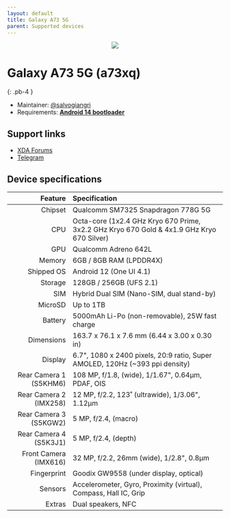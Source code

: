 ```yaml
---
layout: default
title: Galaxy A73 5G
parent: Supported devices
---
```


<p align="center">
  <img loading="lazy" src="/assets/images/a73.webp"/>
</p>

# Galaxy A73 5G (a73xq)
{: .pb-4 }
- Maintainer: [@salvogiangri](https://github.com/salvogiangri)
- Requirements: [**Android 14 bootloader**](https://github.com/Simon1511/samsung-sm7325-fw/releases)

## Support links

- [XDA Forums](https://xdaforums.com/f/samsung-galaxy-a73-5g.12667/)
- [Telegram](https://t.me/A73Dev)

## Device specifications

| Feature                | Specification                                                                             |
| ---------------------: | :---------------------------------------------------------------------------------------- |
| Chipset                | Qualcomm SM7325 Snapdragon 778G 5G                                                        |
| CPU                    | Octa-core (1x2.4 GHz Kryo 670 Prime, 3x2.2 GHz Kryo 670 Gold & 4x1.9 GHz Kryo 670 Silver) |
| GPU                    | Qualcomm Adreno 642L                                                                      |
| Memory                 | 6GB / 8GB RAM (LPDDR4X)                                                                   |
| Shipped OS             | Android 12 (One UI 4.1)                                                                   |
| Storage                | 128GB / 256GB (UFS 2.1)                                                                   |
| SIM                    | Hybrid Dual SIM (Nano-SIM, dual stand-by)                                                 |
| MicroSD                | Up to 1TB                                                                                 |
| Battery                | 5000mAh Li-Po (non-removable), 25W fast charge                                            |
| Dimensions             | 163.7 x 76.1 x 7.6 mm (6.44 x 3.00 x 0.30 in)                                             |
| Display                | 6.7", 1080 x 2400 pixels, 20:9 ratio, Super AMOLED, 120Hz (~393 ppi density)              |
| Rear Camera 1 (S5KHM6) | 108 MP, f/1.8, (wide), 1/1.67", 0.64µm, PDAF, OIS                                         |
| Rear Camera 2 (IMX258) | 12 MP, f/2.2, 123˚ (ultrawide), 1/3.06", 1.12µm                                           |
| Rear Camera 3 (S5KGW2) | 5 MP, f/2.4, (macro)                                                                      |
| Rear Camera 4 (S5K3J1) | 5 MP, f/2.4, (depth)                                                                      |
| Front Camera (IMX616)  | 32 MP, f/2.2, 26mm (wide), 1/2.8", 0.8µm                                                  |
| Fingerprint            | Goodix GW9558 (under display, optical)                                                    |
| Sensors                | Accelerometer, Gyro, Proximity (virtual), Compass, Hall IC, Grip                          |
| Extras                 | Dual speakers, NFC                                                                        |

